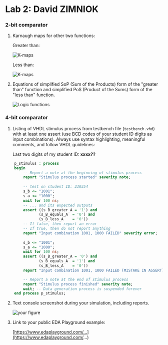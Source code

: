 # Lab 2: David ZIMNIOK

### 2-bit comparator

1. Karnaugh maps for other two functions:

   Greater than:

   ![K-maps](images/kmap_empty.png)

   Less than:

   ![K-maps](images/kmap_empty.png)

2. Equations of simplified SoP (Sum of the Products) form of the "greater than" function and simplified PoS (Product of the Sums) form of the "less than" function.

   ![Logic functions](images/comparator_min.png)

### 4-bit comparator

1. Listing of VHDL stimulus process from testbench file (`testbench.vhd`) with at least one assert (use BCD codes of your student ID digits as input combinations). Always use syntax highlighting, meaningful comments, and follow VHDL guidelines:

   Last two digits of my student ID: **xxxx??**

```vhdl
    p_stimulus : process
    begin
        -- Report a note at the beginning of stimulus process
        report "Stimulus process started" severity note;
		
        -- test on student ID: 230354
        s_b <= "1001"; 
        s_a <= "1000"; 
        wait for 100 ns;
        -- ... and its expected outputs
        assert ((s_B_greater_A = '1') and
               (s_B_equals_A  = '0') and
               (s_B_less_A    = '0'))
        -- If false, then report an error
        -- If true, then do not report anything
        report "Input combination 1001, 1000 FAILED" severity error;
        
        s_b <= "1001"; 
        s_a <= "1000"; 
        wait for 100 ns;
        assert ((s_B_greater_A = '0') and
               (s_B_equals_A  = '1') and
               (s_B_less_A    = '0'))
        report "Input combination 1001, 1000 FAILED (MISTAKE IN ASSERT)" severity error;

        -- Report a note at the end of stimulus process
        report "Stimulus process finished" severity note;
        wait; -- Data generation process is suspended forever
    end process p_stimulus;
```

2. Text console screenshot during your simulation, including reports.

   ![your figure]()

3. Link to your public EDA Playground example:

   [https://www.edaplayground.com/...](https://www.edaplayground.com/...)
